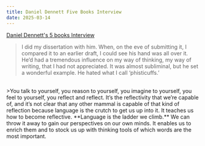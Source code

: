 ```yaml
---
title: Daniel Dennett Five Books Interview
date: 2025-03-14
---
```

[Daniel Dennett's 5 books Interview](https://fivebooks.com/best-books/daniel-dennett-book-recommendations/?utm_source=pocket_shared)

>I did my dissertation with him. When, on the eve of submitting it, I compared it to an earlier draft, I could see his hand was all over it. He’d had a tremendous influence on my way of thinking, my way of writing, that I had not appreciated. It was almost subliminal, but he set a wonderful example. He hated what I call ‘phisticuffs.’

<br>
>You talk to yourself, you reason to yourself, you imagine to yourself, you feel to yourself, you reflect and reflect. It’s the reflectivity that we’re capable of, and it’s not clear that any other mammal is capable of that kind of reflection because language is the crutch to get us up into it. It teaches us how to become reflective. **Language is the ladder we climb.** We can throw it away to gain our perspectives on our own minds. It enables us to enrich them and to stock us up with thinking tools of which words are the most important.
